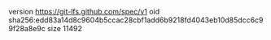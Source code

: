 version https://git-lfs.github.com/spec/v1
oid sha256:edd83a14d8c9604b5ccac28cbf1add6b9218fd4043eb10d85dcc6c99f28a8e9c
size 11492
